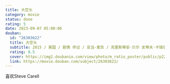 ```yaml
---
title: 大空头
category: movie
status: done
rating: 5
date: 2023-09-07 05:00:06
douban:
  id: "26303622"
  title: 大空头
  subtitle: 2015 / 美国 / 剧情 传记 / 亚当·麦凯 / 克里斯蒂安·贝尔 史蒂夫·卡瑞尔
  rating: 8.5
  cover: https://img2.doubanio.com/view/photo/m_ratio_poster/public/p2283531871.jpg
  link: https://movie.douban.com/subject/26303622/
---
```


喜欢Steve Carell